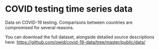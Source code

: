 # COVID testing time series data

Data on COVID-19 testing. Comparisons between countries are compromised for several reasons.

You can download the full dataset, alongside detailed source descriptions here: https://github.com/owid/covid-19-data/tree/master/public/data/